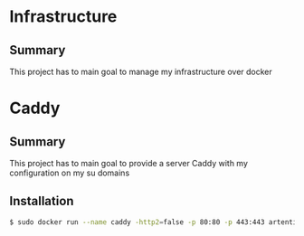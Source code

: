 # Infrastructure

## Summary

This project has to main goal to manage my infrastructure over docker

# Caddy

## Summary

This project has to main goal to provide a server Caddy with my configuration on my su  domains

## Installation

```bash
$ sudo docker run --name caddy -http2=false -p 80:80 -p 443:443 artentica/caddy:latest
```
